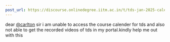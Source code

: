 ```yaml
---
post_url: https://discourse.onlinedegree.iitm.ac.in/t/tds-jan-2025-calender-accesss-and-video-lecture-access-in-portal/163158/1
---
```

dear [@carlton](/u/carlton) sir i am unable to access the course calender for tds and also not able to get the recorded videos of tds in my portal.kindly help me out with this